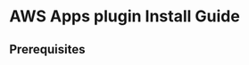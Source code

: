 <!-- 
Copyright Amazon.com, Inc. or its affiliates. All Rights Reserved.
SPDX-License-Identifier: Apache-2.0 
-->
# AWS Apps plugin Install Guide

## Prerequisites

## 

